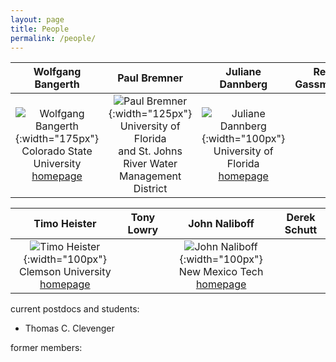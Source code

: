 ```yaml
---
layout: page
title: People
permalink: /people/
---
```



| Wolfgang Bangerth | Paul Bremner | Juliane Dannberg | Rene Gassmoeller |
|:---:|:---:|:---:|:---:|
| ![Wolfgang Bangerth](../images/wolfgang-bangerth.png){:width="175px"} <br> Colorado State University <br> [homepage](https://www.math.colostate.edu/~bangerth) | ![Paul Bremner](../images/PaulBremner.jpg){:width="125px"} <br> University of Florida <br> and  St. Johns River Water <br> Management District <br> |  ![Juliane Dannberg](../images/juliane-dannberg.jpg){:width="100px"} <br> University of Florida <br> [homepage](https://jdannberg.github.io/)| |

| Timo Heister | Tony Lowry | John Naliboff | Derek Schutt |
|:---:|:---:|:---:|:---:|
|  ![Timo Heister](../images/timo-heister.jpg){:width="100px"} <br> Clemson University <br> [homepage](http://www.math.clemson.edu/~heister/) | | ![John Naliboff](../images/john-naliboff.jpg){:width="100px"} <br> New Mexico Tech <br> [homepage](https://geodynamics.org/cig/about/people/profile-naliboff/) | |

current postdocs and students:
- Thomas C. Clevenger


former members:

